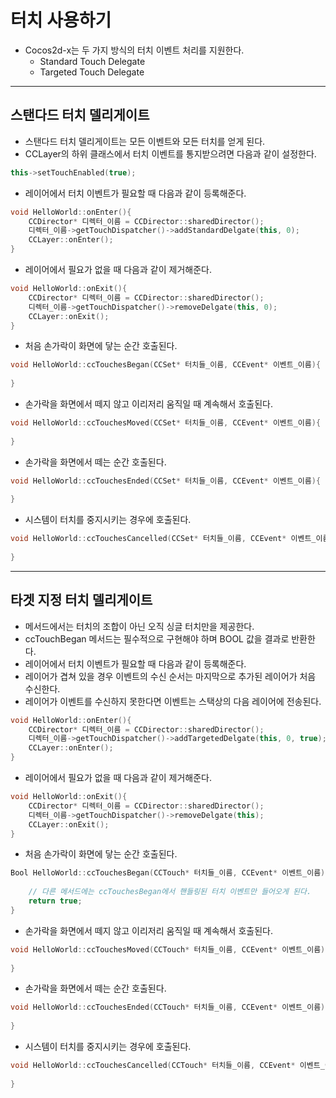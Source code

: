 # 터치 사용하기
- Cocos2d-x는 두 가지 방식의 터치 이벤트 처리를 지원한다.
    - Standard Touch Delegate
    - Targeted Touch Delegate
---
## 스탠다드 터치 델리게이트
- 스탠다드 터치 델리게이트는 모든 이벤트와 모든 터치를 얻게 된다.
- CCLayer의 하위 클래스에서 터치 이벤트를 통지받으려면 다음과 같이 설정한다.
```C++
this->setTouchEnabled(true);
```
- 레이어에서 터치 이벤트가 필요할 때 다음과 같이 등록해준다.
```C++
void HelloWorld::onEnter(){
    CCDirector* 디렉터_이름 = CCDirector::sharedDirector();
    디렉터_이름->getTouchDispatcher()->addStandardDelgate(this, 0);
    CCLayer::onEnter();
}
```
- 레이어에서 필요가 없을 때 다음과 같이 제거해준다.
```C++
void HelloWorld::onExit(){
    CCDirector* 디렉터_이름 = CCDirector::sharedDirector();
    디렉터_이름->getTouchDispatcher()->removeDelgate(this, 0);
    CCLayer::onExit();
}
```
- 처음 손가락이 화면에 닿는 순간 호출된다.
```C++
void HelloWorld::ccTouchesBegan(CCSet* 터치들_이름, CCEvent* 이벤트_이름){
    
}
```
- 손가락을 화면에서 떼지 않고 이리저리 움직일 때 계속해서 호출된다.
```C++
void HelloWorld::ccTouchesMoved(CCSet* 터치들_이름, CCEvent* 이벤트_이름){
    
}
```
- 손가락을 화면에서 떼는 순간 호출된다.
```C++
void HelloWorld::ccTouchesEnded(CCSet* 터치들_이름, CCEvent* 이벤트_이름){
    
}
```
- 시스템이 터치를 중지시키는 경우에 호출된다.
```C++
void HelloWorld::ccTouchesCancelled(CCSet* 터치들_이름, CCEvent* 이벤트_이름){
    
}
```
---
## 타겟 지정 터치 델리게이트
- 메서드에서는 터치의 조합이 아닌 오직 싱글 터치만을 제공한다.
- ccTouchBegan 메서드는 필수적으로 구현해야 하며 BOOL 값을 결과로 반환한다.
- 레이어에서 터치 이벤트가 필요할 때 다음과 같이 등록해준다.
- 레이어가 겹쳐 있을 경우 이벤트의 수신 순서는 마지막으로 추가된 레이어가 처음 수신한다.
- 레이어가 이벤트를 수신하지 못한다면 이벤트는 스택상의 다음 레이어에 전송된다.
```C++
void HelloWorld::onEnter(){
    CCDirector* 디렉터_이름 = CCDirector::sharedDirector();
    디렉터_이름->getTouchDispatcher()->addTargetedDelgate(this, 0, true);
    CCLayer::onEnter();
}
```
- 레이어에서 필요가 없을 때 다음과 같이 제거해준다.
```C++
void HelloWorld::onExit(){
    CCDirector* 디렉터_이름 = CCDirector::sharedDirector();
    디렉터_이름->getTouchDispatcher()->removeDelgate(this);
    CCLayer::onExit();
}
```
- 처음 손가락이 화면에 닿는 순간 호출된다.
```C++
Bool HelloWorld::ccTouchesBegan(CCTouch* 터치들_이름, CCEvent* 이벤트_이름){
    
    // 다른 메서드에는 ccTouchesBegan에서 핸들링된 터치 이벤트만 들어오게 된다.
    return true;
}
```
- 손가락을 화면에서 떼지 않고 이리저리 움직일 때 계속해서 호출된다.
```C++
void HelloWorld::ccTouchesMoved(CCTouch* 터치들_이름, CCEvent* 이벤트_이름){
    
}
```
- 손가락을 화면에서 떼는 순간 호출된다.
```C++
void HelloWorld::ccTouchesEnded(CCTouch* 터치들_이름, CCEvent* 이벤트_이름){
    
}
```
- 시스템이 터치를 중지시키는 경우에 호출된다.
```C++
void HelloWorld::ccTouchesCancelled(CCTouch* 터치들_이름, CCEvent* 이벤트_이름){
    
}
```